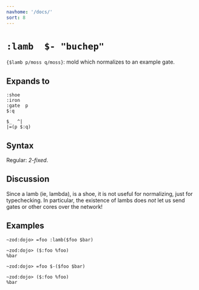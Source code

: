 ```yaml
---
navhome: '/docs/'
sort: 8
---
```


# `:lamb  $- "buchep"`

`{$lamb p/moss q/moss}`: mold which normalizes to an example gate.

## Expands to

    :shoe
    :iron
    :gate  p
    $:q

    $_  ^|
    |=(p $:q)

## Syntax

Regular: *2-fixed*.

## Discussion

Since a lamb (ie, lambda), is a shoe, it is not useful for normalizing, just for
typechecking. In particular, the existence of lambs does *not* let us send gates
or other cores over the network!

## Examples

    ~zod:dojo> =foo :lamb($foo $bar)

    ~zod:dojo> ($:foo %foo)
    %bar

    ~zod:dojo> =foo $-($foo $bar)

    ~zod:dojo> ($:foo %foo)
    %bar
